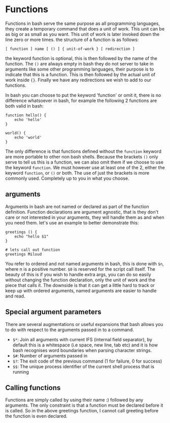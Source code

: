 Functions
=========
Functions in bash serve the same purpose as all programming languages, they create a temporary command that does a unit of work. This unit can be as big or as small as you want. This unit of work is later invoked down the line zero or more times. the structure of a function is as follows:

	[ function ] name [ () ] { unit-of-work } [ redirection ]

the keyword function is optional, this is then followed by the name of the function. The `()` are always empty in bash they do not server to take in arguments like some other programming languages, their purpose is to indicate that this is a function. This is then followed by the actual unit of work inside `{}`. Finally we have any redirections we wish to add to our functions.

In bash you can choose to put the keyword 'function' or omit it, there is no difference whatsoever in bash, for example the following 2 functions are both valid in bash:
	
	function hello() {
		echo 'hello'
	}

	world() {
		echo 'world'
	}

The only difference is that functions defined without the `function` keyword are more portable to other non bash shells.
Because the brackets `()` only serve to tell us this is a function, we can also omit them if we choose to use the keyword `function`. We must however use at least one of the 2, either the keyword `function`, or `()` or both. The use of just the brackets is more commonly used. Completely up to you in what you choose.

arguments
----------
Arguments in bash are not named or declared as part of the function definition. Function declarations are argument agnostic, that is they don't care or not interested in your arguments, they will handle them as and when you need them. let's use an example to better demonstrate this:

	greetings () {
		echo "hello $1"
	}
	
	# lets call out function
	greetings Miloud

You refer to ordered and not named arguments in bash, this is done with `$n`, where n is a positive number. `$0` is reserved for the script call itself. The beauty of this is if you wish to handle extra args, you can do so easily without changing the function declaration, only the unit of work and the piece that calls it. The downside is that it can get a little hard to track or keep up with ordered arguments, named arguments are easier to handle and read.

Special argument parameters
----------------------------
There are several augmentations or useful expansions that bash allows you to do with respect to the arguments passed in to a command.

* `$*`: Join all arguments with current IFS (internal field separator), by default this is a whitespace (i.e space, new line, tab etc) and it is how bash recognises word boundaries when parsing character strings.
* `$#`: Number of arguments passed in
* `$?`: The exit code of the previous command (1 for failure, 0 for success)
* `$$`: The unique process identifier of the current shell process that is running

Calling functions
-----------------
Functions are simply called by using their name :) followed by any arguments. The only constraint is that a function must be declared before it is called. So in the above greetings function, I cannot call greeting before the function is even declared.
